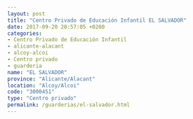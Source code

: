 ```yaml
---
layout: post
title: "Centro Privado de Educación Infantil EL SALVADOR"
date: 2017-09-20 20:57:05 +0200
categories:
- Centro Privado de Educación Infantil
- alicante-alacant
- alcoy-alcoi
- Centro privado
- guarderia
name: "EL SALVADOR"
province: "Alicante/Alacant"
location: "Alcoy/Alcoi"
code: "3000451"
type: "Centro privado"
permalink: /guarderias/el-salvador.html
---
```

